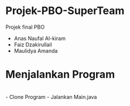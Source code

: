 # Projek-PBO-SuperTeam
Projek final PBO
- Anas Naufal Al-kiram
- Faiz Dzakirullail
- Maulidya Amanda


# Menjalankan Program
<br>
- Clone Program
- Jalankan Main.java
